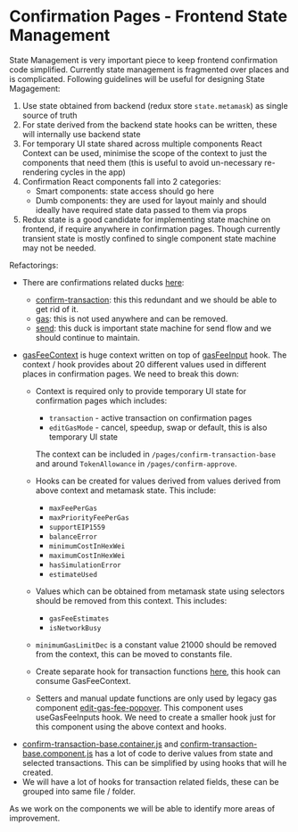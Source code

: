 # Confirmation Pages - Frontend State Management

State Management is very important piece to keep frontend confirmation code simplified. Currently state management is fragmented over places and is complicated. Following guidelines will be useful for designing State Magagement:

1. Use state obtained from backend (redux store `state.metamask`) as single source of truth
2. For state derived from the backend state hooks can be written, these will internally use backend state
3. For temporary UI state shared across multiple components React Context can be used, minimise the scope of the context to just the components that need them (this is useful to avoid un-necessary re-rendering cycles in the app)
4. Confirmation React components fall into 2 categories:
   - Smart components: state access should go here
   - Dumb components: they are used for layout mainly and should ideally have required state data passed to them via props
5. Redux state is a good candidate for implementing state machine on frontend, if require anywhere in confirmation pages. Though currently transient state is mostly confined to single component state machine may not be needed.

Refactorings:

- There are confirmations related ducks [here](https://github.com/MetaMask/metamask-extension/tree/develop/ui/ducks):
  - [confirm-transaction](https://github.com/MetaMask/metamask-extension/tree/develop/ui/ducks/confirm-transaction): this this redundant and we should be able to get rid of it.
  - [gas](https://github.com/MetaMask/metamask-extension/tree/develop/ui/ducks/gas): this is not used anywhere and can be removed.
  - [send](https://github.com/MetaMask/metamask-extension/tree/develop/ui/ducks/send): this duck is important state machine for send flow and we should continue to maintain.
- [gasFeeContext](https://github.com/MetaMask/metamask-extension/blob/develop/ui/contexts/gasFee.js) is huge context written on top of [gasFeeInput](https://github.com/MetaMask/metamask-extension/tree/develop/ui/hooks/gasFeeInput) hook. The context / hook provides about 20 different values used in different places in confirmation pages. We need to break this down:

  - Context is required only to provide temporary UI state for confirmation pages which includes:

    - `transaction` - active transaction on confirmation pages
    - `editGasMode` - cancel, speedup, swap or default, this is also temporary UI state

    The context can be included in `/pages/confirm-transaction-base` and around `TokenAllowance` in `/pages/confirm-approve`.

  - Hooks can be created for values derived from values derived from above context and metamask state. This include:
    - `maxFeePerGas`
    - `maxPriorityFeePerGas`
    - `supportEIP1559`
    - `balanceError`
    - `minimumCostInHexWei`
    - `maximumCostInHexWei`
    - `hasSimulationError`
    - `estimateUsed`
  - Values which can be obtained from metamask state using selectors should be removed from this context. This includes:
    - `gasFeeEstimates`
    - `isNetworkBusy`
  - `minimumGasLimitDec` is a constant value 21000 should be removed from the context, this can be moved to constants file.
  - Create separate hook for transaction functions [here](https://github.com/MetaMask/metamask-extension/blob/develop/ui/hooks/gasFeeInput/useTransactionFunctions.js), this hook can consume GasFeeContext.
  - Setters and manual update functions are only used by legacy gas component [edit-gas-fee-popover](https://github.com/MetaMask/metamask-extension/tree/develop/ui/components/app/edit-gas-popover). This component uses useGasFeeInputs hook. We need to create a smaller hook just for this component using the above context and hooks.

* [confirm-transaction-base.container.js](https://github.com/MetaMask/metamask-extension/blob/develop/ui/pages/confirm-transaction-base/confirm-transaction-base.container.js) and [confirm-transaction-base.component.js](https://github.com/MetaMask/metamask-extension/blob/develop/ui/pages/confirm-transaction-base/confirm-transaction-base.component.js) has a lot of code to derive values from state and selected transactions. This can be simplified by using hooks that will he created.
* We will have a lot of hooks for transaction related fields, these can be grouped into same file / folder.

As we work on the components we will be able to identify more areas of improvement.
